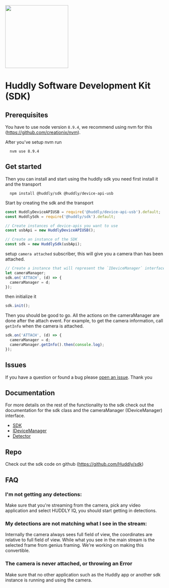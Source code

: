
<img class="huddly-logo" width="200px" height="auto" src="https://developer.huddly.io/assets/imgs/huddly.png" />

# Huddly Software Development Kit (SDK)

## Prerequisites
You have to use node version ```8.9.4```, we recommend using nvm for this (https://github.com/creationix/nvm).

After you've setup nvm run
```
  nvm use 8.9.4
```

## Get started
Then you can install and start using the huddly sdk you need first install it and the transport
```
  npm install @huddly/sdk @huddly/device-api-usb
```

Start by creating the sdk and the transport

```javascript
const HuddlyDeviceAPIUSB = require('@huddly/device-api-usb').default;
const HuddlySdk = require('@huddly/sdk').default;

// Create instances of device-apis you want to use
const usbApi = new HuddlyDeviceAPIUSB();

// Create an instance of the SDK
const sdk = new HuddlySdk(usbApi);
```

setup ```camera attached``` subscriber, this will give you a camera than has been attached.

```javascript
// Create a instance that will represent the `IDeviceManager` interface
let cameraManager;
sdk.on('ATTACH', (d) => {
  cameraManager = d;
});
```

then initialize it

```javascript
sdk.init();
```

Then you should be good to go. All the actions on the cameraManager are done after the attach event. For example, to get the camera information, call `getInfo` when the camera is attached.

```javascript
sdk.on('ATTACH', (d) => {
  cameraManager = d;
  cameraManager.getInfo().then(console.log);
});
```
## Issues
If you have a question or found a bug please [open an issue](https://github.com/Huddly/sdk/issues). Thank you


## Documentation
For more details on the rest of the functionality to the sdk check out the documentation for the sdk class and the cameraManager (IDeviceManager) interface.

 - [SDK](https://developer.huddly.io/classes/HuddlySdk.html)
 - [IDeviceManager](https://developer.huddly.io/interfaces/IDeviceManager.html)
 - [Detector](https://developer.huddly.io/interfaces/IDetector.html)

## Repo
Check out the sdk code on github (https://github.com/Huddly/sdk) 

## FAQ
### I'm not getting any detections:
  Make sure that you're streaming from the camera, pick any video application and select HUDDLY IQ, you should start getting in detections.

### My detections are not matching what I see in the stream:
  Internally the camera always sees full field of view, the coordinates are relative to full field of view. While what you see in the main stream is the selected frame from genius framing. We're working on making this convertible.

### The camera is never attached, or throwing an Error
  Make sure that no other application such as the Huddly app or another sdk instance is running and using the camera.
